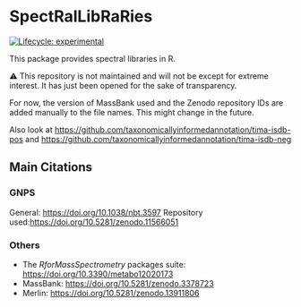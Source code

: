 
<!-- README.md is generated from README.qmd. Please edit that file -->

# SpectRalLibRaRies

<!-- badges: start -->

[![Lifecycle:
experimental](https://img.shields.io/badge/lifecycle-experimental-orange.svg)](https://lifecycle.r-lib.org/articles/stages.html#experimental)
<!-- badges: end -->

This package provides spectral libraries in R.

⚠️ This repository is not maintained and will not be except for extreme
interest. It has just been opened for the sake of transparency.

For now, the version of MassBank used and the Zenodo repository IDs are
added manually to the file names. This might change in the future.

Also look at
<https://github.com/taxonomicallyinformedannotation/tima-isdb-pos> and
<https://github.com/taxonomicallyinformedannotation/tima-isdb-neg>

## Main Citations

### GNPS

General: <https://doi.org/10.1038/nbt.3597> Repository
used:<https://doi.org/10.5281/zenodo.11566051>

### Others

- The *RforMassSpectrometry* packages suite:
  <https://doi.org/10.3390/metabo12020173>
- MassBank: <https://doi.org/10.5281/zenodo.3378723>
- Merlin: <https://doi.org/10.5281/zenodo.13911806>

